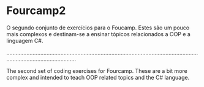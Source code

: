 # Fourcamp2

O segundo conjunto de exercícios para o Foucamp. Estes são um pouco mais complexos e destinam-se a ensinar tópicos relacionados a OOP e a linguagem C#.

.........................................................................................................................................................................

The second set of coding exercises for Fourcamp. These are a bit more complex and intended to teach OOP related topics and the C# language.
